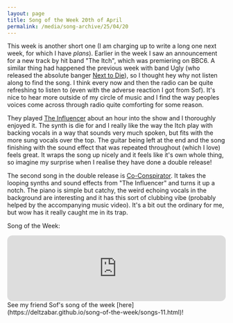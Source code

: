 ```yaml
---
layout: page
title: Song of the Week 20th of April
permalink: /media/song-archive/25/04/20
---
```


This week is another short one (I am charging up to write a long one next week, for which I have *plans*). Earlier in the week I saw an announcement for a new track by hit band "The Itch", which was premiering on BBC6. A similar thing had happened the previous week with band Ugly (who released the absolute banger [Next to Die](https://open.spotify.com/track/3k6iUhaXZKHQnnLqcGsNps?si=d10c2d2c820c4dfe)), so I thought hey why not listen along to find the song. I think every now and then the radio can be quite refreshing to listen to (even with the adverse reaction I got from Sof). It's nice to hear more outside of my circle of music and I find the way peoples voices come across through radio quite comforting for some reason.

They played [The Influencer](https://open.spotify.com/track/3RmfInL24wjZfWr6MNohKs?si=5c2d3b7376894ba2) about an hour into the show and I thoroughly enjoyed it. The synth is die for and I really like the way the Itch play with backing vocals in a way that sounds very much spoken, but fits with the more sung vocals over the top. The guitar being left at the end and the song finishing with the sound effect that was repeated throughout (which I love) feels great. It wraps the song up nicely and it feels like it's own whole thing, so imagine my surprise when I realise they have done a double release!

The second song in the double release is [Co-Conspirator](https://open.spotify.com/track/0E7wCSaSGza9HA7mQNVzvL?si=4b00c8706f694784). It takes the looping synths and sound effects from "The Influencer" and turns it up a notch. The piano is simple but catchy, the weird echoing vocals in the background are interesting and it has this sort of clubbing vibe (probably helped by the accompanying music video). It's a bit out the ordinary for me, but wow has it really caught me in its trap.

Song of the Week:

<iframe style="border-radius:12px" src="https://open.spotify.com/embed/track/0E7wCSaSGza9HA7mQNVzvL?utm_source=generator" width="100%" height="152" frameBorder="0" allowfullscreen="" allow="autoplay; clipboard-write; encrypted-media; fullscreen; picture-in-picture" loading="lazy"></iframe>

<br>
See my friend Sof's song of the week [here](https://deltzabar.github.io/song-of-the-week/songs-11.html)!
